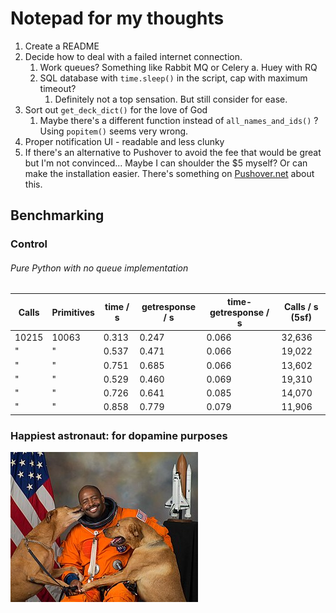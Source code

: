 # Notepad for my thoughts

1. Create a README
2. Decide how to deal with a failed internet connection.
    1. Work queues? Something like Rabbit MQ or Celery
        a. Huey with RQ
    2. SQL database with ```time.sleep()``` in the script, cap with maximum timeout?
        1. Definitely not a top sensation. But still consider for ease.
3. Sort out ```get_deck_dict()``` for the love of God
    1. Maybe there's a different function instead of ```all_names_and_ids()``` ? Using ```popitem()``` seems very wrong.
4. Proper notification UI - readable and less clunky
5. If there's an alternative to Pushover to avoid the fee that would be great but I'm not convinced... Maybe I can shoulder the $5 myself? Or can make the installation easier. There's something on [Pushover.net](https://support.pushover.net/i37-including-an-open-source-application-s-api-token-in-its-source-code) about this.

## Benchmarking

### Control

###### Pure Python with no queue implementation

| Calls | Primitives | time / s | getresponse / s | time-getresponse / s | Calls / s (5sf) |
|-------|------------|--------|-------------|------------------|----------------|
| 10215 | 10063      | 0.313  | 0.247       | 0.066            | 32,636         |
| "     | "          | 0.537  | 0.471       | 0.066            | 19,022         |
| "     | "          | 0.751  | 0.685       | 0.066            | 13,602         |
| "     | "          | 0.529  | 0.460       | 0.069            | 19,310         |
| "     | "          | 0.726  | 0.641       | 0.085            | 14,070         |
| "     | "          | 0.858  | 0.779       | 0.079            | 11,906         |

### Happiest astronaut:  for dopamine purposes

![Happiest Astronaut](/happy%20astronaut.jpg)
